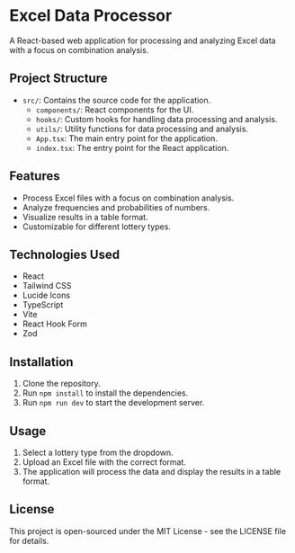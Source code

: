 # Excel Data Processor

A React-based web application for processing and analyzing Excel data with a focus on combination analysis.

## Project Structure

- `src/`: Contains the source code for the application.
  - `components/`: React components for the UI.
  - `hooks/`: Custom hooks for handling data processing and analysis.
  - `utils/`: Utility functions for data processing and analysis.
  - `App.tsx`: The main entry point for the application.
  - `index.tsx`: The entry point for the React application.

## Features

- Process Excel files with a focus on combination analysis.
- Analyze frequencies and probabilities of numbers.
- Visualize results in a table format.
- Customizable for different lottery types.

## Technologies Used

- React
- Tailwind CSS
- Lucide Icons
- TypeScript
- Vite
- React Hook Form
- Zod

## Installation

1. Clone the repository.
2. Run `npm install` to install the dependencies.
3. Run `npm run dev` to start the development server.

## Usage

1. Select a lottery type from the dropdown.
2. Upload an Excel file with the correct format.
3. The application will process the data and display the results in a table format.

## License

This project is open-sourced under the MIT License - see the LICENSE file for details.
